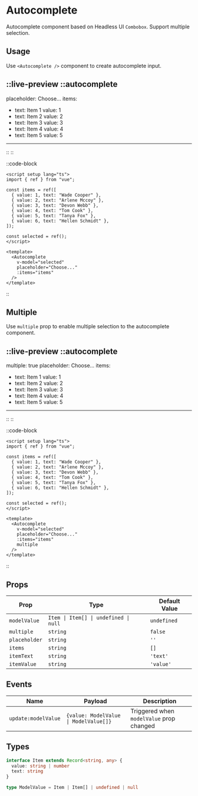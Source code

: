 # Autocomplete

Autocomplete component based on Headless UI `Combobox`. Support multiple selection.

## Usage

Use `<Autocomplete />` component to create autocomplete input.

::live-preview
  ::autocomplete
  ---
  placeholder: Choose...
  items:
  - text: Item 1
    value: 1
  - text: Item 2
    value: 2
  - text: Item 3
    value: 3
  - text: Item 4
    value: 4
  - text: Item 5
    value: 5
  ---
  ::
::

::code-block

```vue
<script setup lang="ts">
import { ref } from "vue";

const items = ref([
  { value: 1, text: "Wade Cooper" },
  { value: 2, text: "Arlene Mccoy" },
  { value: 3, text: "Devon Webb" },
  { value: 4, text: "Tom Cook" },
  { value: 5, text: "Tanya Fox" },
  { value: 6, text: "Hellen Schmidt" },
]);

const selected = ref();
</script>

<template>
  <Autocomplete
    v-model="selected"
    placeholder="Choose..."
    :items="items"
  />
</template>
```

::

## Multiple

Use `multiple` prop to enable multiple selection to the autocomplete component.

::live-preview
  ::autocomplete
  ---
  multiple: true
  placeholder: Choose...
  items:
  - text: Item 1
    value: 1
  - text: Item 2
    value: 2
  - text: Item 3
    value: 3
  - text: Item 4
    value: 4
  - text: Item 5
    value: 5
  ---
  ::
::

::code-block

```vue
<script setup lang="ts">
import { ref } from "vue";

const items = ref([
  { value: 1, text: "Wade Cooper" },
  { value: 2, text: "Arlene Mccoy" },
  { value: 3, text: "Devon Webb" },
  { value: 4, text: "Tom Cook" },
  { value: 5, text: "Tanya Fox" },
  { value: 6, text: "Hellen Schmidt" },
]);

const selected = ref();
</script>

<template>
  <Autocomplete
    v-model="selected"
    placeholder="Choose..."
    :items="items"
    multiple
  />
</template>
```

::

## Props

| Prop          | Type                                  | Default Value |
| ------------- | ------------------------------------- | ------------- |
| `modelValue`  | `Item \| Item[] \| undefined \| null` | `undefined`   |
| `multiple`    | `string`                              | `false`       |
| `placeholder` | `string`                              | `''`          |
| `items`       | `string`                              | `[]`          |
| `itemText`    | `string`                              | `'text'`      |
| `itemValue`   | `string`                              | `'value'`     |

## Events

| Name                | Payload     | Description                              |
| ------------------- | ----------- | ---------------------------------------- |
| `update:modelValue` | `{value: ModelValue \| ModelValue[]}` | Triggered when `modelValue` prop changed |

## Types

```ts
interface Item extends Record<string, any> {
  value: string | number
  text: string
}

type ModelValue = Item | Item[] | undefined | null
```